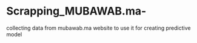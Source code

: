 # Scrapping_MUBAWAB.ma-
collecting data from mubawab.ma website to use it for creating predictive model
